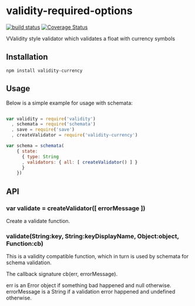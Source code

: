 # validity-required-options

[![build status](https://secure.travis-ci.org/confuser/node-validity-currency.png)](http://travis-ci.org/confuser/node-validity-currency)
[![Coverage Status](https://coveralls.io/repos/confuser/node-validity-currency/badge.png?branch=master)](https://coveralls.io/r/confuser/node-validity-currency?branch=master)

VValidity style validator which validates a float with currency symbols

## Installation

    npm install validity-currency

## Usage

Below  is a simple example for usage with schemata:

```js

var validity = require('validity')
  , schemata = require('schemata')
  , save = require('save')
  , createValidator = require('validity-currency')

var schema = schemata(
    { state:
      { type: String
      , validators: { all: [ createValidator() ] }
      }
    })
```

## API

### var validate = createValidator([ errorMessage ])

Create a validate function.

### validate(String:key, String:keyDisplayName, Object:object, Function:cb)

This is a validity compatible function, which in turn is used by schemata for
schema validation.

The callback signature cb(err, errorMessage).

err is an Error object if something bad happened and null otherwise.
errorMessage is a String if a validation error happened and undefined otherwise.
